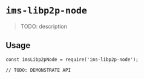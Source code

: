 # `ims-libp2p-node`

> TODO: description

## Usage

```
const imsLibp2pNode = require('ims-libp2p-node');

// TODO: DEMONSTRATE API
```
